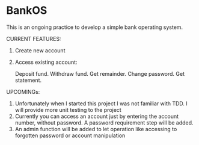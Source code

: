 # BankOS
This is an ongoing practice to develop a simple bank operating system.

CURRENT FEATURES:

  1. Create new account
  
  2. Access existing account:
  
      Deposit fund.
      Withdraw fund.
      Get remainder.
      Change password.
      Get statement.
    
UPCOMINGs:

  1. Unfortunately when I started this project I was not familiar with TDD. I will provide more unit testing to the project
  2. Currently you can access an account just by entering the account number, without password. A password requirement step will be added.
  3. An admin function will be added to let operation like accessing to forgotten password or account manipulation

